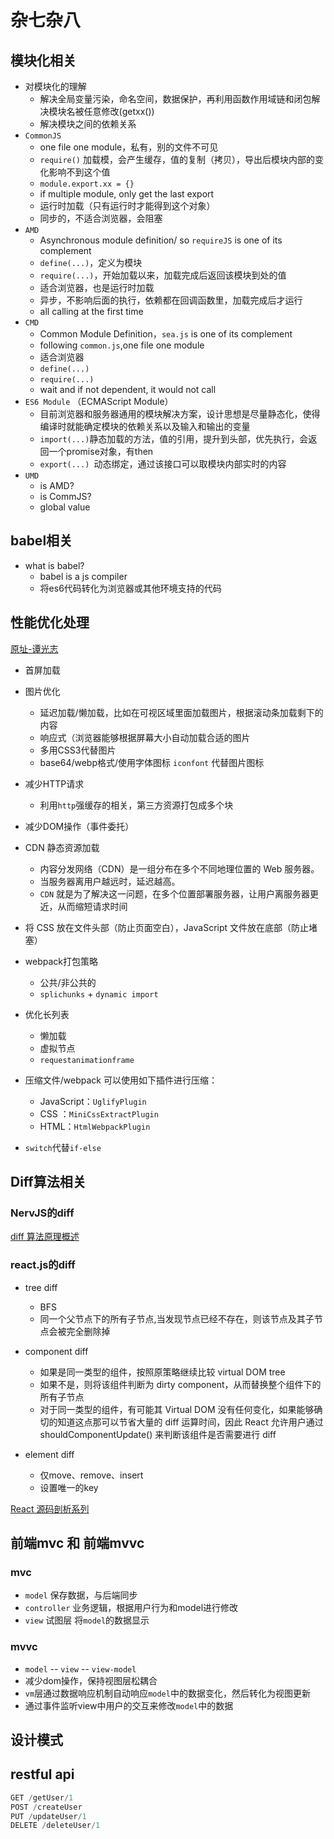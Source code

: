 # 杂七杂八

## 模块化相关
- 对模块化的理解
    - 解决全局变量污染，命名空间，数据保护，再利用函数作用域链和闭包解决模块名被任意修改(getxx())
    - 解决模块之间的依赖关系
- `CommonJS`
    - one file one module，私有，别的文件不可见
    - `require()` 加载模，会产生缓存，值的复制（拷贝），导出后模块内部的变化影响不到这个值
    - `module.export.xx = {}`
    - if multiple module, only get the last export
    - 运行时加载（只有运行时才能得到这个对象）
    - 同步的，不适合浏览器，会阻塞
- `AMD` 
    - Asynchronous module definition/ so `requireJS` is one of its complement
    - `define(...)`，定义为模块
    - `require(...)`，开始加载以来，加载完成后返回该模块到处的值
    - 适合浏览器，也是运行时加载
    - 异步，不影响后面的执行，依赖都在回调函数里，加载完成后才运行
    - all calling at the first time
- `CMD` 
    - Common Module Definition，`sea.js` is one of its complement
    - following `common.js`,one file one module
    - 适合浏览器
    - `define(...)`
    - `require(...)`
    - wait and if not dependent, it would not call
- `ES6 Module` （ECMAScript Module）
    - 目前浏览器和服务器通用的模块解决方案，设计思想是尽量静态化，使得编译时就能确定模块的依赖关系以及输入和输出的变量
    - `import(...)`静态加载的方法，值的引用，提升到头部，优先执行，会返回一个promise对象，有then
    - `export(...) `动态绑定，通过该接口可以取模块内部实时的内容
- `UMD`
    - is AMD?
    - is CommJS?
    - global value

## babel相关
 - what is babel?
    - babel is a js compiler
    - 将es6代码转化为浏览器或其他环境支持的代码

## 性能优化处理
[原址-谭光志](https://zhuanlan.zhihu.com/p/121056616)
- 首屏加载
- 图片优化
    - 延迟加载/懒加载，比如在可视区域里面加载图片，根据滚动条加载剩下的内容
    - 响应式（浏览器能够根据屏幕大小自动加载合适的图片
    - 多用CSS3代替图片
    - base64/webp格式/使用字体图标 `iconfont` 代替图片图标
- 减少HTTP请求
    - 利用`http`强缓存的相关，第三方资源打包成多个块
- 减少DOM操作（事件委托）
- CDN 静态资源加载
    - 内容分发网络（CDN）是一组分布在多个不同地理位置的 Web 服务器。
    - 当服务器离用户越远时，延迟越高。
    - `CDN` 就是为了解决这一问题，在多个位置部署服务器，让用户离服务器更近，从而缩短请求时间
- 将 CSS 放在文件头部（防止页面空白），JavaScript 文件放在底部（防止堵塞）
- webpack打包策略
    - 公共/非公共的
    - `splichunks` + `dynamic import`
- 优化长列表
    - 懒加载
    - 虚拟节点
    - `requestanimationframe`
- 压缩文件/webpack 可以使用如下插件进行压缩：
    - JavaScript：`UglifyPlugin`
    - CSS ：`MiniCssExtractPlugin`
    - HTML：`HtmlWebpackPlugin`

- `switch`代替`if-else`



## Diff算法相关

### NervJS的diff
[diff 算法原理概述](https://github.com/NervJS/nerv/issues/3)

### react.js的diff
- tree diff
    - BFS
    - 同一个父节点下的所有子节点,当发现节点已经不存在，则该节点及其子节点会被完全删除掉

- component diff
    - 如果是同一类型的组件，按照原策略继续比较 virtual DOM tree
    - 如果不是，则将该组件判断为 dirty component，从而替换整个组件下的所有子节点
    - 对于同一类型的组件，有可能其 Virtual DOM 没有任何变化，如果能够确切的知道这点那可以节省大量的 diff 运算时间，因此 React 允许用户通过 shouldComponentUpdate() 来判断该组件是否需要进行 diff

- element diff
    - 仅move、remove、insert
    - 设置唯一的key

[React 源码剖析系列](https://zhuanlan.zhihu.com/p/20346379)

##  前端mvc 和 前端mvvc
### mvc
- `model` 保存数据，与后端同步
- `controller` 业务逻辑，根据用户行为和model进行修改
- `view` 试图层 将`model`的数据显示

### mvvc
- `model` -- `view` -- `view-model `
- 减少dom操作，保持视图层松耦合
- `vm`层通过数据响应机制自动响应`model`中的数据变化，然后转化为视图更新
- 通过事件监听view中用户的交互来修改`model`中的数据

## 设计模式

## restful api
``` js
GET /getUser/1
POST /createUser
PUT /updateUser/1
DELETE /deleteUser/1
```

